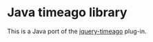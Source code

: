 Java timeago library
=====
This is a Java port of the [jquery-timeago](https://github.com/rmm5t/jquery-timeago) plug-in.
